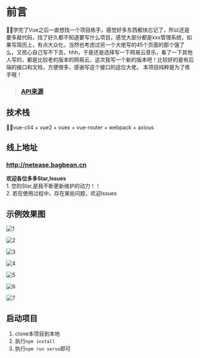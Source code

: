 # 前言
🚀🚀学完了Vue之后一直想找一个项目练手，感觉好多东西都快忘记了，所以还是要多敲代码，找了好久都不知道要写什么项目，感觉大部分都是xxx管理系统，如果写简历上，有点大众化，当然也考虑过另一个大佬写的45个页面的那个饿了么，又担心自己写不下去，hhh，于是还是选择写一下网易云音乐，看了一下其他人写的，都是比较老的版本的网易云，这次我写一个新的版本吧！比较好的是有后端的接口和文档，方便很多，感谢写这个接口的这位大佬。
本项目纯粹是为了练手哦！
> ### [API来源](https://binaryify.github.io/NeteaseCloudMusicApi/#/)

## 技术栈
🚀🚀vue-cli4 + vue2 + vuex + vue-router + webpack + axious

## 线上地址
### http://netease.bagbean.cn

<b>欢迎各位多多Star,Issues</b><br>
    1. 您的Star,是我不断更新维护的动力！！<br>
        2. 若在使用过程中，存在某些问题，欢迎Issues<br>

## 示例效果图

![1](https://github.com/hqchqc/CloudMusic/tree/master/src/assets/img/readme/1.png)

![2](https://github.com/hqchqc/CloudMusic/tree/master/src/assets/img/readme/2.png)

![3](https://github.com/hqchqc/CloudMusic/tree/master/src/assets/img/readme/3.png)

![4](https://github.com/hqchqc/CloudMusic/tree/master/src/assets/img/readme/4.png)

![5](https://github.com/hqchqc/CloudMusic/tree/master/src/assets/img/readme/5.png)

![6](https://github.com/hqchqc/CloudMusic/tree/master/src/assets/img/readme/6.png)

![7](https://github.com/hqchqc/CloudMusic/tree/master/src/assets/img/readme/7.png)

## 启动项目
1. clone本项目到本地
2. 执行``npm install``
3. 执行``npm run serve``即可


